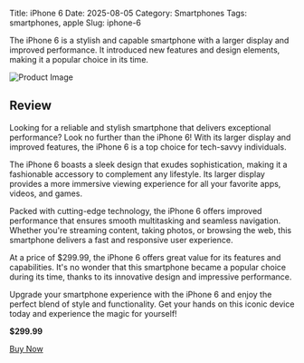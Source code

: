 Title: iPhone 6
Date: 2025-08-05
Category: Smartphones
Tags: smartphones, apple
Slug: iphone-6


The iPhone 6 is a stylish and capable smartphone with a larger display and improved performance. It introduced new features and design elements, making it a popular choice in its time.

![Product Image](https://cdn.dummyjson.com/product-images/smartphones/iphone-6/1.webp)

## Review

Looking for a reliable and stylish smartphone that delivers exceptional performance? Look no further than the iPhone 6! With its larger display and improved features, the iPhone 6 is a top choice for tech-savvy individuals.

The iPhone 6 boasts a sleek design that exudes sophistication, making it a fashionable accessory to complement any lifestyle. Its larger display provides a more immersive viewing experience for all your favorite apps, videos, and games.

Packed with cutting-edge technology, the iPhone 6 offers improved performance that ensures smooth multitasking and seamless navigation. Whether you're streaming content, taking photos, or browsing the web, this smartphone delivers a fast and responsive user experience.

At a price of $299.99, the iPhone 6 offers great value for its features and capabilities. It's no wonder that this smartphone became a popular choice during its time, thanks to its innovative design and impressive performance.

Upgrade your smartphone experience with the iPhone 6 and enjoy the perfect blend of style and functionality. Get your hands on this iconic device today and experience the magic for yourself!





**$299.99**

[Buy Now](https://www.amazon.com/s?k=iPhone+6&tag=kenenitech-20)